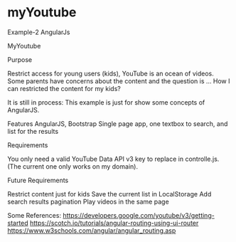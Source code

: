# myYoutube
Example-2 AngularJs

MyYoutube

Purpose

Restrict access for young users (kids), YouTube is an ocean of videos. Some parents have concerns about the content and the question is ... How I can restricted the content for my kids?

It is still in process: This example is just for show some concepts of AngularJS.

Features
AngularJS, Bootstrap
Single page app, one textbox to search, and list for the results

Requirements

You only need a valid YouTube Data API v3 key to replace in controlle.js. (The current one only works on my domain).

Future Requirements

Restrict content just for kids
Save the current list in LocalStorage
Add search results pagination
Play videos in the same page

Some References:
https://developers.google.com/youtube/v3/getting-started
https://scotch.io/tutorials/angular-routing-using-ui-router
https://www.w3schools.com/angular/angular_routing.asp
